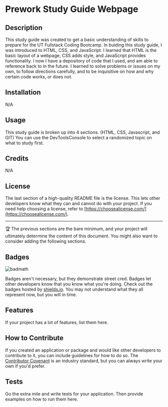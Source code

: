 # Prework Study Guide Webpage

## Description
This study guide was created to get a basic understanding of skills to prepare for the UT Fullstack Coding Bootcamp. In buiding this study guide, I was introduced to HTML, CSS, and JavaScript. I learned that HTML is the basic layout of a webpage, CSS adds style, and JavaScript provides functionality. I now I have a depository of code that I used, and am able to reference back to in the future. I learned to solve problems or issues on my own, to follow directions carefully, and to be inquisitive on how and why certain code works, or does not. 


## Installation

N/A

## Usage
This study guide is broken up into 4 sections. (HTML, CSS, Javascript, and GIT)
You can use the DevToolsConsole to select a randomized topic on what to study first. 


## Credits

N/A

## License

The last section of a high-quality README file is the license. This lets other developers know what they can and cannot do with your project. If you need help choosing a license, refer to [https://choosealicense.com/](https://choosealicense.com/).

---

🏆 The previous sections are the bare minimum, and your project will ultimately determine the content of this document. You might also want to consider adding the following sections.

## Badges

![badmath](https://img.shields.io/github/languages/top/nielsenjared/badmath)

Badges aren't necessary, but they demonstrate street cred. Badges let other developers know that you know what you're doing. Check out the badges hosted by [shields.io](https://shields.io/). You may not understand what they all represent now, but you will in time.

## Features

If your project has a lot of features, list them here.

## How to Contribute

If you created an application or package and would like other developers to contribute to it, you can include guidelines for how to do so. The [Contributor Covenant](https://www.contributor-covenant.org/) is an industry standard, but you can always write your own if you'd prefer.

## Tests

Go the extra mile and write tests for your application. Then provide examples on how to run them here.